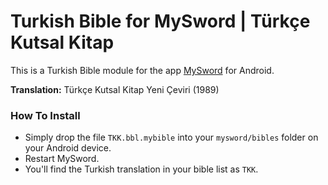 # Turkish Bible for MySword | Türkçe Kutsal Kitap

This is a Turkish Bible module for the app [MySword](https://play.google.com/store/apps/details?id=com.riversoft.android.mysword) for Android.

**Translation:** Türkçe Kutsal Kitap Yeni Çeviri (1989)

### How To Install

- Simply drop the file `TKK.bbl.mybible` into your `mysword/bibles` folder on your Android device.
- Restart MySword.
- You'll find the Turkish translation in your bible list as `TKK`.

